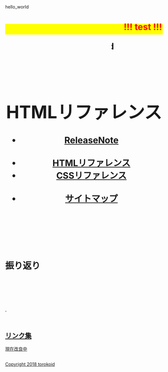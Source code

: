 <!DOCTYPE html>
<html>
  <head>
<!--
<html lang="ja">
  <head> <meta charset="UTF-8">
    <title>HTML5サンプル</title>
<style type="text/css"> 
p {color: #0d0015;font-size: 1em; }
-->
<!--
.red {color:#ff0000;}
.grey {color:#ffffff; background:#999999;} 
.yellow {color:#ff0000; background:#ffff00;}
.blue {color:#0000ff;}
.waku {border:2px dotted #99cc66;　　　　　　line-height: 200%;　　　　　　padding: 10px;}
-->
    <!--
body { background-color: #ffff00; }
div {  background-color: #fffff4;}</style><link rel="stylesheet" href="../style.css/" type="text/css">
-->
</head>
<body>
hello_world
 <p><h1><span style="color:#ff0000; background-color:#ffff00;"><marquee behavior="alternate">!!! test !!!</marquee></span></p>
  <p align="right"><marquee direction="right" scrollamount="20" width="30%">(^_^)/~torokoid</marquee>
<!-- ヘッダ --> 
  <header> <h1>HTMLリファレンス</h1>
    <nav>
      <ul>
        <li><a href=".html">ReleaseNote</a></li> 
        <li><a href="../html/">HTMLリファレンス</a></li>
        <li><a href=".css">CSSリファレンス</a></li> 
        <li><a href="../sitemap/">サイトマップ</a></li>
      </ul> 
    </nav>
  </header>
<h1>振り返り</h1>
  <p>&#160;</p>   
  <p> <span class="ms-rteForeColor-2 ms-rteFontSize-3">         <a href=/Announcements.aspx</a></span></p>
  <p>&#160;</p>
<div><br/>
  <h2>
    <span class="blue"><strong> リンク集 </strong></span></h2>
  <p>現在改良中</p>
  <p><span class="ms-rteForeColor-2 ms-rteFontSize-3">
    <a href="aspx"</a></span></p><br/></div>
<!-- フッタ -->
<footer>
  Copyright 2018 torokoid
  </footer>
</body>
</html>
